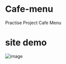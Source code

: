 # Cafe-menu
Practise Project Cafe Menu
<h1>site demo</h1>

![image](https://user-images.githubusercontent.com/117254052/203266586-68f93a09-c5ce-4a57-b23d-41c01d5eb56d.png)
